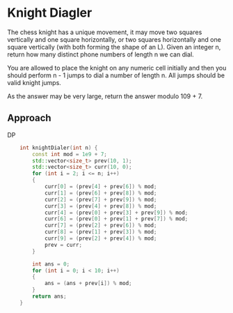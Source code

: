 # Knight Diagler

The chess knight has a unique movement, it may move two squares vertically and one square horizontally, or two squares horizontally and one square vertically (with both forming the shape of an L).
Given an integer n, return how many distinct phone numbers of length n we can dial.

You are allowed to place the knight on any numeric cell initially and then you should perform n - 1 jumps to dial a number of length n. All jumps should be valid knight jumps.

As the answer may be very large, return the answer modulo 109 + 7.

## Approach 

DP
``` C++
    int knightDialer(int n) {
        const int mod = 1e9 + 7;
        std::vector<size_t> prev(10, 1);
        std::vector<size_t> curr(10, 0);
        for (int i = 2; i <= n; i++)
        {
            curr[0] = (prev[4] + prev[6]) % mod;
            curr[1] = (prev[6] + prev[8]) % mod;
            curr[2] = (prev[7] + prev[9]) % mod;
            curr[3] = (prev[4] + prev[8]) % mod;
            curr[4] = (prev[0] + prev[3] + prev[9]) % mod;
            curr[6] = (prev[0] + prev[1] + prev[7]) % mod;
            curr[7] = (prev[2] + prev[6]) % mod;
            curr[8] = (prev[1] + prev[3]) % mod;
            curr[9] = (prev[2] + prev[4]) % mod;
            prev = curr;
        }

        int ans = 0;
        for (int i = 0; i < 10; i++)
        {
            ans = (ans + prev[i]) % mod;
        } 
        return ans;
    }
```


